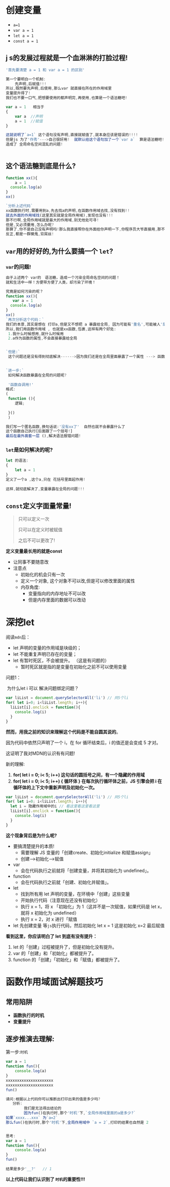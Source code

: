 # 创建变量

- `a=1`
- `var a = 1`
- `let a = 1`
- `const a = 1`



## **j s的发展过程就是一个血淋淋的打脸过程!**

```javascript
'首先要清楚 a = 1 和 var a = 1 的区别'

第一个要明白一个机制:
	先声明,后赋值!!!
所以,既然要先声明,后使用,那么var 就直接在所在的作用域里
变量提升得了! 
我们也不要一口气,把想要使用的都声明完,再使用,也算是一个语法糖吧!

var a = 1   相当于
{
    var a  //声明
    a = 1  //赋值
}

这就说明了`a=1` 这个语句没有声明,直接就赋值了,就本身应该是错误的!!!!
但是js 为了'作秀'--->自己很好用!  就默认给这个语句加了一个`var a`  算是语法糖吧! 
造成了 全局命名空间混乱的问题!
    

```



## **这个语法糖到底是什么?**

```javascript
function xx(){
    a = 1
  console.log(a)
}
xx()

`分析上述代码`
xx函数执行时,需要用到a,先去找a的声明,在函数作用域去找,没有找到!!
就去外面的作用域找(这里其实就是全局作用域),发现也没有!!!
那不行啊,全局作用域就是最大的作用域,别无他处可寻!
但是,又必须要用,怎么办呢?
那算了,你不是自己没有声明吗!那么我直接帮你在外面给你声明一下,你程序员大爷直接用,那不就得了!
反正,都是一群懒鬼,穷屌丝!
```



## **`var`用的好好的,为什么要搞一个 `let`?** 



### `var`的问题!

```javascript
由于上述两个 var的　语法糖，造成一个污染全局命名空间的问题！
就和生活中一样！方便带方便了人类，却污染了环境！

究竟是如何污染的呢？
function xx(){
   var a = 1
  console.log(a)
}
xx()
`再次分析这个代码：`
我们的本意,其实是想在 打印a,但是又不想把 a 暴露给全局, 因为可能有'重名',可能被人'乱改'!
所以,我们用函数作用域 , 也就是xx函数,包裹,这样有两个好处:
 1.我什么时候想用,就什么时候用
 2.a作为函数的属性,不会直接暴露给全局


`但是:`
 这个问题还是没有得到彻底解决------>因为我们还是在全局里面暴露了一个属性 ---> 函数xx!
     

`进一步:`
 如何解决函数暴露在全局的问题呢?
 
 '函数自调用!'
格式:
(
 function (){
    逻辑; 
     
 }()
 )

我们写一个匿名函数,换句话说:'没有xx了'  自然也就不会暴露什么了
这个函数自己执行[后面跟了一个括号!]
最后在最外面套一层 (),解决语法报错问题!

```



### `let`是如何解决的呢?

```javascript
let 的语法:
{
    let a = 1
}
定义了一个a ,这个a,只在 花括号里面起作用!
 
这样,就彻底解决了,变量暴露在全局的问题!!!
```





## `const`定义字面量常量!

> 只可以定义一次
>
> 只可以在定义时被赋值
>
> 之后不可以更改了!

**定义变量最长用的就是const** 

- 让同事不要随意改
- 注意点
  - 初始化的机会只有一次
  - 定义一个对象, 这个对象不可以改,但是可以修改里面的属性
  - 内存角度:
    - 变量指向的内存地址不可以改
    - 但是内存里面的数据可以改动





# 深挖let

阅读`mdn`后：

- let 声明的变量的作用域是块级的；
- let 不能重复声明已存在的变量；
- let 有暂时死区，不会被提升。 （这是有问题的）
  - 暂时死区就是指的是变量在初始化之前不可以使用变量

问题1：

​	为什么let  i 可以 解决问题绑定问题？

```javascript
var liList = document.querySelectorAll('li') // 共5个li
for( let i=0; i<liList.length; i++){
  liList[i].onclick = function(){
    console.log(i)
  }
}
```

**然而，用我之前的知识来理解这个代码是不能自圆其说的**。

因为代码中依然只声明了一个 i，在 for 循环结束后，i 的值还是会变成 5 才对。



这证明了我对MDN的认识有有问题!

新的理解:

1. **for( let i = 0; i< 5; i++) 这句话的圆括号之间，有一个隐藏的作用域**
2. **for( let i = 0; i< 5; i++) { 循环体 } 在每次执行循环体之前，JS 引擎会把 i 在循环体的上下文中重新声明及初始化一次。**

```javascript
var liList = document.querySelectorAll('li') // 共5个li
for( let i=0; i<liList.length; i++){
  let i = 隐藏作用域中的i // 看这里看这里看这里
  liList[i].onclick = function(){
    console.log(i)
  }
}
```



**这个现象背后是为什么呢?**

- 要搞清楚提升的本质!
  - 需要理解 JS 变量的「创建create、初始化initialize 和赋值assign」
  -   创建-->初始化–->赋值
- var 
  - 会在代码执行之前就将「创建变量，并将其初始化为 undefined」。
- function
  - 会在代码执行之前就「创建、初始化并赋值」。
- let
  - 找到所有用 let 声明的变量，在环境中「创建」这些变量
  - 开始执行代码（注意现在还没有初始化）
  - 执行 x = 1，将 x 「初始化」为 1（这并不是一次赋值，如果代码是 let x，就将 x 初始化为 undefined）
  - 执行 x = 2，对 x 进行「赋值
- let 先创建变量   等`js`执行代码，然后初始化 let x = 1 这是初始化   x=2 最后赋值 

**看到这里，你应该明白了 let 到底有没有提升：**

1. let 的「创建」过程被提升了，但是初始化没有提升。
2. var 的「创建」和「初始化」都被提升了。
3. function 的「创建」「初始化」和「赋值」都被提升了。












# 函数作用域面试解题技巧



## 常用陷阱

- **函数执行的时机**
- **变量提升**



## 逐步推演去理解:

第一步:`时机`

```javascript
var a = 1
function fun(){
    console.log(a)
}
xxxxxxxxxxxxxxxxxxxxx
xxxxxxxxxxxxxxxxxxxxx
fun()  

请问:根据以上代码你可以推断出打印出来的值是多少吗?
   分析:
		我们是无法得出结论的
		因为fun()在执行时,那个'时机'下,`全局作用域里面的a是多少?`
如果`xxxx...xxx` 为`a=2`
那么fun()在执行时,那个'时机'下,全局作用域中 `a = 2`,打印的结果也自然是 2


思考:
var a = 1
function fun(){
    console.log(a)
}
fun()
 
结果是多少'__?'   // 1
```



**以上代码让我们认识到了  `时机`的重要性!!!**



